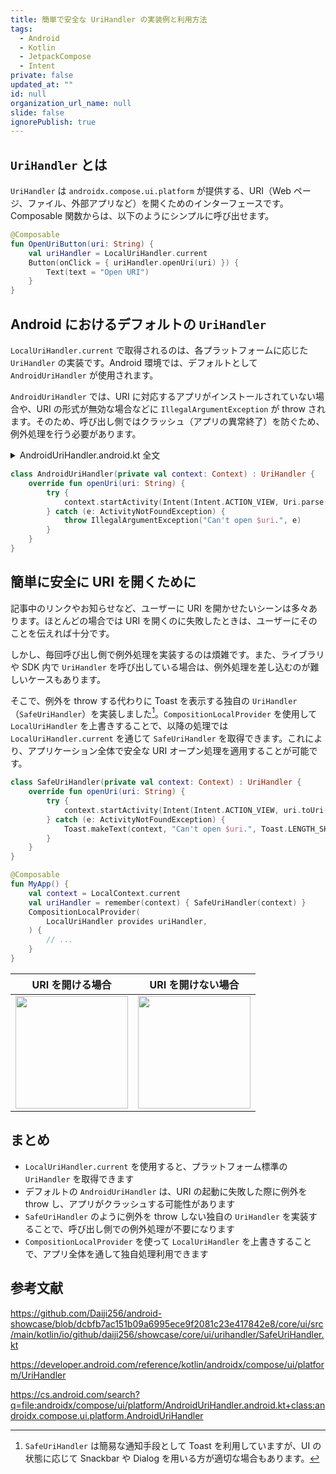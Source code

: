 ```yaml
---
title: 簡単で安全な UriHandler の実装例と利用方法
tags:
  - Android
  - Kotlin
  - JetpackCompose
  - Intent
private: false
updated_at: ""
id: null
organization_url_name: null
slide: false
ignorePublish: true
---
```


## `UriHandler` とは

`UriHandler` は `androidx.compose.ui.platform` が提供する、URI（Web ページ、ファイル、外部アプリなど）を開くためのインターフェースです。Composable 関数からは、以下のようにシンプルに呼び出せます。

```kotlin
@Composable
fun OpenUriButton(uri: String) {
    val uriHandler = LocalUriHandler.current
    Button(onClick = { uriHandler.openUri(uri) }) {
        Text(text = "Open URI")
    }
}
```

## Android におけるデフォルトの `UriHandler`

`LocalUriHandler.current` で取得されるのは、各プラットフォームに応じた `UriHandler` の実装です。Android 環境では、デフォルトとして `AndroidUriHandler` が使用されます。

`AndroidUriHandler` では、URI に対応するアプリがインストールされていない場合や、URI の形式が無効な場合などに `IllegalArgumentException` が throw されます。そのため、呼び出し側ではクラッシュ（アプリの異常終了）を防ぐため、例外処理を行う必要があります。

<details><summary>AndroidUriHandler.android.kt 全文</summary>

https://cs.android.com/search?q=file:androidx/compose/ui/platform/AndroidUriHandler.android.kt+class:androidx.compose.ui.platform.AndroidUriHandler

```kotlin
/*
 * Copyright 2020 The Android Open Source Project
 *
 * Licensed under the Apache License, Version 2.0 (the "License");
 * you may not use this file except in compliance with the License.
 * You may obtain a copy of the License at
 *
 *      http://www.apache.org/licenses/LICENSE-2.0
 *
 * Unless required by applicable law or agreed to in writing, software
 * distributed under the License is distributed on an "AS IS" BASIS,
 * WITHOUT WARRANTIES OR CONDITIONS OF ANY KIND, either express or implied.
 * See the License for the specific language governing permissions and
 * limitations under the License.
 */

package androidx.compose.ui.platform

import android.content.ActivityNotFoundException
import android.content.Context
import android.content.Intent
import android.net.Uri

class AndroidUriHandler(private val context: Context) : UriHandler {

    /**
     * Open given URL in browser
     *
     * @throws IllegalArgumentException when given [uri] is invalid and/or can't be handled by the
     *   system
     */
    override fun openUri(uri: String) {
        try {
            context.startActivity(Intent(Intent.ACTION_VIEW, Uri.parse(uri)))
        } catch (e: ActivityNotFoundException) {
            throw IllegalArgumentException("Can't open $uri.", e)
        }
    }
}

```

</details>

```kotlin
class AndroidUriHandler(private val context: Context) : UriHandler {
    override fun openUri(uri: String) {
        try {
            context.startActivity(Intent(Intent.ACTION_VIEW, Uri.parse(uri)))
        } catch (e: ActivityNotFoundException) {
            throw IllegalArgumentException("Can't open $uri.", e)
        }
    }
}
```

## 簡単に安全に URI を開くために

記事中のリンクやお知らせなど、ユーザーに URI を開かせたいシーンは多々あります。ほとんどの場合では URI を開くのに失敗したときは、ユーザーにそのことを伝えれば十分です。

しかし、毎回呼び出し側で例外処理を実装するのは煩雑です。また、ライブラリや SDK 内で `UriHandler` を呼び出している場合は、例外処理を差し込むのが難しいケースもあります。

そこで、例外を throw する代わりに Toast を表示する独自の `UriHandler`（`SafeUriHandler`）を実装しました[^toast]。`CompositionLocalProvider` を使用して `LocalUriHandler` を上書きすることで、以降の処理では `LocalUriHandler.current` を通じて `SafeUriHandler` を取得できます。これにより、アプリケーション全体で安全な URI オープン処理を適用することが可能です。

[^toast]: `SafeUriHandler` は簡易な通知手段として Toast を利用していますが、UI の状態に応じて Snackbar や Dialog を用いる方が適切な場合もあります。

```kotlin
class SafeUriHandler(private val context: Context) : UriHandler {
    override fun openUri(uri: String) {
        try {
            context.startActivity(Intent(Intent.ACTION_VIEW, uri.toUri()))
        } catch (e: ActivityNotFoundException) {
            Toast.makeText(context, "Can't open $uri.", Toast.LENGTH_SHORT).show()
        }
    }
}
```

```kotlin
@Composable
fun MyApp() {
    val context = LocalContext.current
    val uriHandler = remember(context) { SafeUriHandler(context) }
    CompositionLocalProvider(
        LocalUriHandler provides uriHandler,
    ) {
        // ...
    }
}
```

|                                                          URI を開ける場合                                                           |                                                         URI を開けない場合                                                          |
| :---------------------------------------------------------------------------------------------------------------------------------: | :---------------------------------------------------------------------------------------------------------------------------------: |
| <img src="https://qiita-image-store.s3.ap-northeast-1.amazonaws.com/0/699841/f1d26180-d8dc-4494-9fc1-a5b03b8c8ba6.gif" width="180"> | <img src="https://qiita-image-store.s3.ap-northeast-1.amazonaws.com/0/699841/4b17e779-47d0-4cd5-a5fb-59bd5bfcaeb0.gif" width="180"> |

## まとめ

- `LocalUriHandler.current` を使用すると、プラットフォーム標準の `UriHandler` を取得できます
- デフォルトの `AndroidUriHandler` は、URI の起動に失敗した際に例外を throw し、アプリがクラッシュする可能性があります
- `SafeUriHandler` のように例外を throw しない独自の `UriHandler` を実装することで、呼び出し側での例外処理が不要になります
- `CompositionLocalProvider` を使って `LocalUriHandler` を上書きすることで、アプリ全体を通して独自処理利用できます

## 参考文献

https://github.com/Daiji256/android-showcase/blob/dcbfb7ac151b09a6995ece9f2081c23e417842e8/core/ui/src/main/kotlin/io/github/daiji256/showcase/core/ui/urihandler/SafeUriHandler.kt

https://developer.android.com/reference/kotlin/androidx/compose/ui/platform/UriHandler

https://cs.android.com/search?q=file:androidx/compose/ui/platform/AndroidUriHandler.android.kt+class:androidx.compose.ui.platform.AndroidUriHandler
